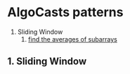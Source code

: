 # AlgoCasts patterns

1. Sliding Window
   1. [find the averages of subarrays](/01/01/index.js)

## 1. Sliding Window
